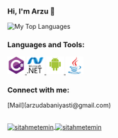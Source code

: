 ### Hi, I'm Arzu 👋
<img  src="https://github-readme-stats.vercel.app/api/top-langs/?username=arzudabaniyasti&layout=compact&hide=html,css" alt="My Top Languages" />

<h3 align="left">Languages and Tools:</h3>
<p align="left"> 
  <a href="https://www.w3schools.com/cs/" target="_blank" rel="noreferrer"> 
      <img src="https://raw.githubusercontent.com/devicons/devicon/master/icons/csharp/csharp-original.svg" alt="csharp" width="40" height="40"/> 
  </a> 
  <a href="https://dotnet.microsoft.com/" target="_blank" rel="noreferrer"> 
      <img src="https://raw.githubusercontent.com/devicons/devicon/master/icons/dot-net/dot-net-original-wordmark.svg" alt="dotnet" width="40" height="40"/> 
  </a>
  <a href="//https://developer.android.com/" target="_blank" rel="noreferrer"> 
      <img src="https://raw.githubusercontent.com/devicons/devicon/master/icons/android/android-original-wordmark.svg" alt="android" width="40" height="40"/> 
  </a>
  <a href="https://www.java.com" target="_blank" rel="noreferrer"> 
      <img src="https://raw.githubusercontent.com/devicons/devicon/master/icons/java/java-original.svg" alt="java" width="40" height="40"/> 
  </a>
</p>

<h3 align="left">Connect with me:</h3>
[Mail](arzudabaniyasti@gmail.com) <br/> <br/>
<p align="left">
    <a href="https://twitter.com/arzudabaniyasti" target="blank"> 
        <img align="center" src="https://raw.githubusercontent.com/rahuldkjain/github-profile-readme-generator/master/src/images/icons/Social/twitter.svg"           alt="sitahmetemin" height="30" width="40" />
    </a>
    <a href="https://linkedin.com/in/arzudabaniyasti" target="blank">
        <img align="center" src="https://raw.githubusercontent.com/rahuldkjain/github-profile-readme-generator/master/src/images/icons/Social/linked-in-alt.svg" alt="sitahmetemin" height="30" width="40" />
    </a>
</p>


<!--
**arzudabaniyasti/arzudabaniyasti** is a ✨ _special_ ✨ repository because its `README.md` (this file) appears on your GitHub profile.

Here are some ideas to get you started:

- 🔭 I’m currently working on ...
- 🌱 I’m currently learning ...
- 👯 I’m looking to collaborate on ...
- 🤔 I’m looking for help with ...
- 💬 Ask me about ...
- 📫 How to reach me: ...
- 😄 Pronouns: ...
- ⚡ Fun fact: ...
-->

